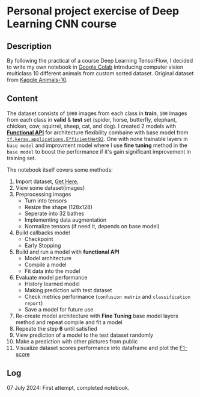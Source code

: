 # Personal project exercise of Deep Learning CNN course

## Description
By following the practical of a course Deep Learning TensorFlow, I decided to write my own notebook in [Google Colab](https://colab.research.google.com/) introducing computer vision multiclass 10 different animals from custom sorted dataset. Original dataset from [Kaggle Animals-10](https://www.kaggle.com/datasets/alessiocorrado99/animals10).

## Content
The dataset consists of `1000` images from each class in **train**, `100` images from each class in **valid** & **test** set (spider, horse, butterfly, elephant, chicken, cow, squirrel, sheep, cat, and dog). I created 2 models with [**Functional API**](https://www.tensorflow.org/guide/keras/functional_api) for architecture flexibility combaine with base model from [`tf.keras.applications.EfficientNetB2`](https://www.tensorflow.org/api_docs/python/tf/keras/applications/EfficientNetB2). One with none trainable layers in `base model` and improvment model where I use **fine tuning** method in the `base model` to boost the performance if it's gain significant improvement in training set.

The notebook itself covers some methods:
1. Import dataset, [Get Here.](https://drive.google.com/file/d/1osRe49hLWFUkaKDWr25RlgAcPXaSLFDU/view?usp=sharing)
2. View some dataset(images)
3. Preprocessing images
   * Turn into tensors
   * Resize the shape (128x128)
   * Seperate into 32 bathes
   * Implementing data augmentation
   * Normalize tensors (if need it, depends on base model)
4. Build callbacks model
   * Checkpoint
   * Early Stopping
5. Build and run a model with **functional API**
   * Model architecture
   * Compile a model
   * Fit data into the model
6. Evaluate model performance
   * History learned model
   * Making prediction with test dataset
   * Check metrics performance (`confusion matrix` and `classification report`)
   * Save a model for future use
7. Re-create model architecture with **Fine Tuning** base model layers method and repeat compile and fit a model
8. Repeate the step **6** until satisfied
9. View prediction of a model to the test dataset randomly
10. Make a prediction with other pictures from public
11. Visualize dataset scores performance into dataframe and plot the [F1-score](https://scikit-learn.org/stable/modules/generated/sklearn.metrics.f1_score.html)

## Log
07 July 2024: First attempt, completed notebook.
